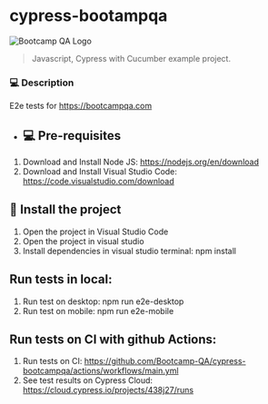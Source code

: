 # cypress-bootampqa

<img src="https://bootcampqa.com/images/logo-black.png" alt="Bootcamp QA Logo">

> Javascript, Cypress with Cucumber example project.

### 💻 Description
E2e tests for https://bootcampqa.com

- ## 💻 Pre-requisites

1. Download and Install Node JS: https://nodejs.org/en/download
2. Download and Install Visual Studio Code: https://code.visualstudio.com/download

## 🚀 Install the project
1. Open the project in Visual Studio Code
2. Open the project in visual studio
3. Install dependencies in visual studio terminal: npm install


## Run tests in local:
1. Run test on desktop: npm run e2e-desktop
2. Run test on mobile: npm run e2e-mobile


##  Run tests on CI with github Actions:
1. Run tests on CI: https://github.com/Bootcamp-QA/cypress-bootcampqa/actions/workflows/main.yml
2. See test results on Cypress Cloud: https://cloud.cypress.io/projects/438j27/runs

